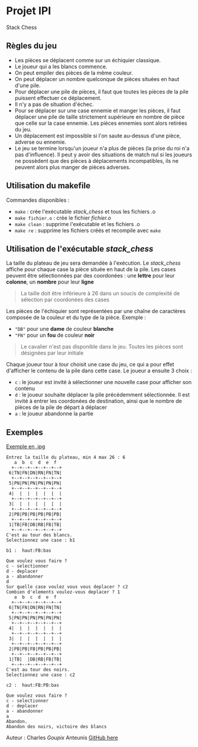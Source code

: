 # Projet IPI
Stack Chess

## Règles du jeu
* Les pièces se déplacent comme sur un échiquier classique.
* Le joueur qui a les blancs commence.
* On peut empiler des pièces de la même couleur.
* On peut déplacer un nombre quelconque de pièces situées en haut d'une pile.
* Pour déplacer une pile de pièces, il faut que toutes les pièces de la pile
puissent effectuer ce déplacement.
* Il n'y a pas de situation d'échec.
* Pour se déplacer sur une case ennemie et manger les pièces, il faut déplacer
une pile de taille strictement supérieure en nombre de pièce que celle sur la
case ennemie. Les pièces ennemies sont alors retirées du jeu.
* Un déplacement est impossible si l'on saute au-dessus d'une pièce, adverse ou
ennemie.
* Le jeu se termine lorsqu'un joueur n'a plus de pièces (la prise du roi n'a
pas d'influence). Il peut y avoir des situations de match nul si les joueurs ne
possèdent que des pièces à déplacements incompatibles, ils ne peuvent alors
plus manger de pièces adverses.

## Utilisation du makefile
Commandes disponibles :
* `make` : crée l'exécutable *stack_chess* et tous les fichiers .o
* `make fichier.o` : crée le fichier *fichier.o*
* `make clean` : supprime l'exécutable et les fichiers .o
* `make re` : supprime les fichiers créés et recompile avec `make`

## Utilisation de l'exécutable *stack_chess*
La taille du plateau de jeu sera demandée à l'exécution. Le *stack_chess*
affiche pour chaque case la pièce située en haut de la pile. Les cases peuvent
être sélectionnées par des coordonées : une **lettre** pour leur **colonne**, un
**nombre** pour leur **ligne**
> La taille doit être inférieure à 26 dans un soucis de complexité de sélection
> par coordonées des cases

Les pièces de l'échiquier sont représentées par une chaîne de caractères
composée de la couleur et du type de la pièce. Exemple :
* `"DB"` pour une **dame** de couleur **blanche**
* `"FN"` pour un **fou** de couleur **noir**
> Le cavalier n'est pas disponible dans le jeu. Toutes les pièces sont désignées
> par leur initiale

Chaque joueur tour à tour choisit une case du jeu, ce qui a pour effet
d'afficher le contenu de la pile dans cette case.
Le joueur a ensuite 3 choix :
* `c` : le joueur est invité à sélectionner une nouvelle case pour afficher son
contenu
* `d` : le joueur souhaite déplacer la pile précédemment sélectionnée. Il est
invité à entrer les coordonées de destination, ainsi que le nombre de pièces de
la pile de départ à déplacer
* `a` : le joueur abandonne la partie

## Exemples
[Exemple en .jpg](https://drive.google.com/open?id=1QaStYyex1VVKDxYmlBiv21TU-_15eHzy "exemple après exécution")
```
Entrez la taille du plateau, min 4 max 26 : 6
   a  b  c  d  e  f  
  +--+--+--+--+--+--+
 6|TN|FN|DN|RN|FN|TN|
  +--+--+--+--+--+--+
 5|PN|PN|PN|PN|PN|PN|
  +--+--+--+--+--+--+
 4|  |  |  |  |  |  |
  +--+--+--+--+--+--+
 3|  |  |  |  |  |  |
  +--+--+--+--+--+--+
 2|PB|PB|PB|PB|PB|PB|
  +--+--+--+--+--+--+
 1|TB|FB|DB|RB|FB|TB|
  +--+--+--+--+--+--+
C'est au tour des blancs.
Selectionnez une case : b1

b1 :  haut:FB:bas

Que voulez vous faire ?
c - selectionner
d - deplacer
a - abandonner
d
Sur quelle case voulez vous vous deplacer ? c2
Combien d'elements voulez-vous deplacer ? 1
   a  b  c  d  e  f  
  +--+--+--+--+--+--+
 6|TN|FN|DN|RN|FN|TN|
  +--+--+--+--+--+--+
 5|PN|PN|PN|PN|PN|PN|
  +--+--+--+--+--+--+
 4|  |  |  |  |  |  |
  +--+--+--+--+--+--+
 3|  |  |  |  |  |  |
  +--+--+--+--+--+--+
 2|PB|PB|FB|PB|PB|PB|
  +--+--+--+--+--+--+
 1|TB|  |DB|RB|FB|TB|
  +--+--+--+--+--+--+
C'est au tour des noirs.
Selectionnez une case : c2

c2 :  haut:FB:PB:bas

Que voulez vous faire ?
c - selectionner
d - deplacer
a - abandonner
a
Abandon.
Abandon des noirs, victoire des blancs
```

Auteur : Charles *Goupix* Anteunis [GitHub here](https://github.com/Stickyfame)
